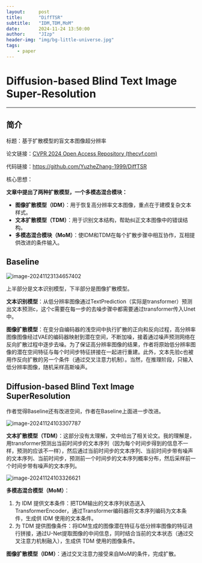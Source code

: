 ```yaml
---
layout:     post
title:      "DiffTSR"
subtitle:   "IDM,TDM,MoM"
date:       2024-11-24 13:50:00
author:     "JIzp"
header-img: "img/bg-little-universe.jpg"
tags:
    - paper
---
```


# Diffusion-based Blind Text Image Super-Resolution

------

## 简介

标题：基于扩散模型的盲文本图像超分辨率

论文链接：[CVPR 2024 Open Access Repository (thecvf.com)](https://openaccess.thecvf.com/content/CVPR2024/html/Zhang_Diffusion-based_Blind_Text_Image_Super-Resolution_CVPR_2024_paper.html)

代码链接：https://github.com/YuzheZhang-1999/DiffTSR

核心思想：

**文章中提出了两种扩散模型，一个多模态混合模块：**

- **图像扩散模型（IDM）**：用于恢复高分辨率文本图像，重点在于建模复杂文本样式。
- **文本扩散模型（TDM）**：用于识别文本结构，帮助纠正文本图像中的错误结构。
- **多模态混合模块（MoM）**：使IDM和TDM在每个扩散步骤中相互协作，互相提供改进的条件输入。

## Baseline

![image-20241123134657402](C:\Users\24531\AppData\Roaming\Typora\typora-user-images\image-20241123134657402.png)

上半部分是文本识别模型，下半部分是图像扩散模型。

**文本识别模型**：从低分辨率图像通过TextPrediction（实际是transformer）预测出文本预测c，这个c需要在每一步的去噪步骤中都需要通过transformer传入Unet中。

**图像扩散模型**：在变分自编码器的浅空间中执行扩散的正向和反向过程，高分辨率图像图像经过VAE的编码器映射到潜在空间，不断加噪，接着通过噪声预测网络在反向扩散过程中逐步去噪。为了保证高分辨率图像的结果，作者将原始低分辨率图像的潜在空间特征与每个时间步特征拼接在一起进行重建。此外，文本先验c也被用作反向扩散的另一个条件（通过交叉注意力机制）。当然，在推理阶段，只输入低分辨率图像，随机采样高斯噪声。

## Diffusion-based Blind Text Image SuperResolution

作者觉得Baseline还有改进空间，作者在Baseline上面进一步改进。

![image-20241124103307787](C:\Users\24531\AppData\Roaming\Typora\typora-user-images\image-20241124103307787.png)

**文本扩散模型（TDM）**：这部分没有太理解，文中给出了相关论文。我的理解是，用transformer预测出当前时间步的文本序列（因为每个时间步得到的信息不一样，预测的应该不一样），然后通过当前时间步的文本序列、当前时间步带有噪声的文本序列、当前时间步，预测前一个时间步的文本序列概率分布，然后采样前一个时间步带有噪声的文本序列。

![image-20241124103326621](C:\Users\24531\AppData\Roaming\Typora\typora-user-images\image-20241124103326621.png)

**多模态混合模型（MoM）**：

1. 为 IDM 提供文本条件：把TDM输出的文本序列状态送入TransformerEncoder，通过Transformer编码器将文本序列编码为文本条件，生成供 IDM 使用的文本条件。
2. 为 TDM 提供图像条件：将IDM生成的图像潜在特征与低分辨率图像的特征进行拼接，通过U-Net提取图像的中间信息，同时结合当前的文本状态（通过交叉注意力机制融入），生成供 TDM 使用的图像条件。

**图像扩散模型（IDM）**：通过交叉注意力接受来自MoM的条件，完成扩散。
